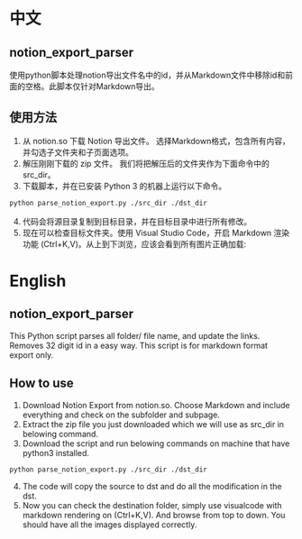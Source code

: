 # 中文
## notion_export_parser
使用python脚本处理notion导出文件名中的id，并从Markdown文件中移除id和前面的空格。此脚本仅针对Markdown导出。
## 使用方法
1. 从 notion.so 下载 Notion 导出文件。 选择Markdown格式，包含所有内容，并勾选子文件夹和子页面选项。
2. 解压刚刚下载的 zip 文件。 我们将把解压后的文件夹作为下面命令中的 src_dir。
3. 下载脚本，并在已安装 Python 3 的机器上运行以下命令。
```bash
python parse_notion_export.py ./src_dir ./dst_dir
```
4. 代码会将源目录复制到目标目录，并在目标目录中进行所有修改。
5. 现在可以检查目标文件夹。使用 Visual Studio Code，开启 Markdown 渲染功能 (Ctrl+K,V)。从上到下浏览，应该会看到所有图片正确加载:


# English
## notion_export_parser
This Python script parses all folder/ file name, and update the links. Removes 32 digit id in a easy way. This script is for markdown format export only.
## How to use
1. Download Notion Export from notion.so. Choose Markdown and include everything and check on the subfolder and subpage.
2. Extract the zip file you just downloaded which we will use as src_dir in belowing command.
3. Download the script and run belowing commands on machine that have python3 installed.
```bash
python parse_notion_export.py ./src_dir ./dst_dir
```
4. The code will copy the source to dst and do all the modification in the dst.
5. Now you can check the destination folder, simply use visualcode with markdown rendering on (Ctrl+K,V). And browse from top to down. You should have all the images displayed correctly.
